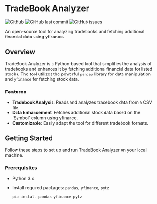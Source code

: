 # TradeBook Analyzer

![GitHub](https://img.shields.io/github/license/Dev-Saif-Ops/tradebook-analyzer)
![GitHub last commit](https://img.shields.io/github/last-commit/Dev-Saif-Ops/tradebook-analyzer)
![GitHub issues](https://img.shields.io/github/issues-raw/Dev-Saif-Ops/tradebook-analyzer)

An open-source tool for analyzing tradebooks and fetching additional financial data using yfinance.

## Overview

TradeBook Analyzer is a Python-based tool that simplifies the analysis of tradebooks and enhances it by fetching additional financial data for listed stocks. The tool utilizes the powerful `pandas` library for data manipulation and `yfinance` for fetching stock data.

### Features

- **Tradebook Analysis**: Reads and analyzes tradebook data from a CSV file.
- **Data Enhancement**: Fetches additional stock data based on the 'Symbol' column using yfinance.
- **Customizable**: Easily adapt the tool for different tradebook formats.

## Getting Started

Follow these steps to set up and run TradeBook Analyzer on your local machine.

### Prerequisites

- Python 3.x
- Install required packages: `pandas`, `yfinance`, `pytz`

  ```bash
  pip install pandas yfinance pytz

